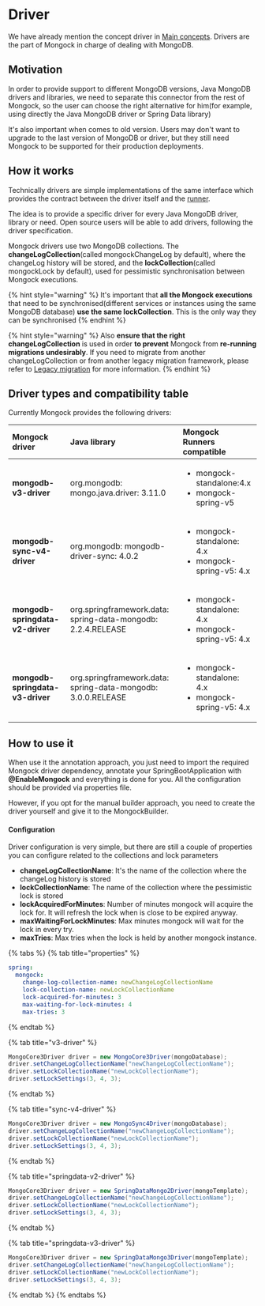 # Driver

We have already mention the concept driver in [Main concepts](getting-started/main-concepts.md#driver). Drivers are the part of Mongock in charge of dealing with MongoDB.

## Motivation

In order to provide support to different MongoDB versions, Java MongoDB drivers and libraries, we need to separate this connector from the rest of Mongock, so the user can choose the right alternative for him\(for example, using directly the Java MongoDB driver or Spring Data library\)

It's also important when comes to old version. Users may don't want to upgrade to the last version of MongoDB or driver, but they still need Mongock to be supported for their production deployments.

## How it works

Technically drivers are simple implementations of the same interface which provides the contract between the driver itself and the [runner](standalone.md).

The idea is to provide a specific driver for every Java MongoDB driver, library or need. Open source users will be able to add drivers, following the driver specification.

Mongock drivers use two MongoDB collections. The **changeLogCollection**\(called mongockChangeLog by default\), where the changeLog history will be stored, and the **lockCollection**\(called mongockLock by default\), used for pessimistic synchronisation between Mongock executions.

{% hint style="warning" %}
It's important that **all the Mongock executions** that need to be synchronised\(different services or instances using the same MongoDB database\) **use the same lockCollection**. This is the only way they can be synchronised
{% endhint %}

{% hint style="warning" %}
Also **ensure that the right changeLogCollection** is used in order **to prevent** Mongock from **re-running migrations undesirably**. If you need to migrate from another changeLogCollection or from another legacy migration framework, please refer to [Legacy migration](legacy-migration.md) for more information.
{% endhint %}

## Driver types and compatibility table

Currently Mongock provides the following drivers:

<table>
  <thead>
    <tr>
      <th style="text-align:left">Mongock driver</th>
      <th style="text-align:left">Java library</th>
      <th style="text-align:left">Mongock Runners compatible</th>
    </tr>
  </thead>
  <tbody>
    <tr>
      <td style="text-align:left"><b>mongodb-v3-driver</b>
      </td>
      <td style="text-align:left">org.mongodb: mongo.java.driver: 3.11.0</td>
      <td style="text-align:left">
        <p></p>
        <ul>
          <li>mongock-standalone:4.x</li>
          <li>mongock-spring-v5</li>
        </ul>
      </td>
    </tr>
    <tr>
      <td style="text-align:left"><b>mongodb-sync-v4-driver</b>
      </td>
      <td style="text-align:left">org.mongodb: mongodb-driver-sync: 4.0.2</td>
      <td style="text-align:left">
        <p></p>
        <ul>
          <li>mongock-standalone: 4.x</li>
          <li>mongock-spring-v5: 4.x</li>
        </ul>
      </td>
    </tr>
    <tr>
      <td style="text-align:left"><b>mongodb-springdata-v2-driver</b>
      </td>
      <td style="text-align:left">org.springframework.data: spring-data-mongodb: 2.2.4.RELEASE</td>
      <td style="text-align:left">
        <p></p>
        <ul>
          <li>mongock-standalone: 4.x</li>
          <li>mongock-spring-v5: 4.x</li>
        </ul>
      </td>
    </tr>
    <tr>
      <td style="text-align:left"><b>mongodb-springdata-v3-driver</b>
      </td>
      <td style="text-align:left">org.springframework.data: spring-data-mongodb: 3.0.0.RELEASE</td>
      <td style="text-align:left">
        <p></p>
        <ul>
          <li>mongock-standalone: 4.x</li>
          <li>mongock-spring-v5: 4.x</li>
        </ul>
      </td>
    </tr>
  </tbody>
</table>

## How to use it

When use it the annotation approach, you just need to import the required Mongock driver dependency, annotate your SpringBootApplication with **@EnableMongock** and everything is done for you.  All the configuration should be provided via properties file.

However, if you opt for the manual builder approach, you need to create the driver yourself and give it to the MongockBuilder.

#### Configuration

Driver configuration is very simple, but there are still a couple of properties you can configure related to the collections and lock parameters

* **changeLogCollectionName**: It's the name of the collection where the changeLog history is stored
* **lockCollectionName**: The name of the collection where the pessimistic lock is stored
* **lockAcquiredForMinutes**: Number of minutes mongock will acquire the lock for. It will refresh the lock when is close to be expired anyway.
* **maxWaitingForLockMinutes**: Max minutes mongock will wait for the lock in every try.
* **maxTries**: Max tries when the lock is held by another mongock instance.

{% tabs %}
{% tab title="properties" %}
```yaml
spring:
  mongock:
    change-log-collection-name: newChangeLogCollectionName
    lock-collection-name: newLockCollectionName
    lock-acquired-for-minutes: 3
    max-waiting-for-lock-minutes: 4
    max-tries: 3
```
{% endtab %}

{% tab title="v3-driver" %}
```java
MongoCore3Driver driver = new MongoCore3Driver(mongoDatabase);
driver.setChangeLogCollectionName("newChangeLogCollectionName");
driver.setLockCollectionName("newLockCollectionName");
driver.setLockSettings(3, 4, 3);
```
{% endtab %}

{% tab title="sync-v4-driver" %}
```java
MongoCore3Driver driver = new MongoSync4Driver(mongoDatabase);
driver.setChangeLogCollectionName("newChangeLogCollectionName");
driver.setLockCollectionName("newLockCollectionName");
driver.setLockSettings(3, 4, 3);
```
{% endtab %}

{% tab title="springdata-v2-driver" %}
```java
MongoCore3Driver driver = new SpringDataMongo2Driver(mongoTemplate);
driver.setChangeLogCollectionName("newChangeLogCollectionName");
driver.setLockCollectionName("newLockCollectionName");
driver.setLockSettings(3, 4, 3);
```
{% endtab %}

{% tab title="springdata-v3-driver" %}
```java
MongoCore3Driver driver = new SpringDataMongo3Driver(mongoTemplate);
driver.setChangeLogCollectionName("newChangeLogCollectionName");
driver.setLockCollectionName("newLockCollectionName");
driver.setLockSettings(3, 4, 3);
```
{% endtab %}
{% endtabs %}


